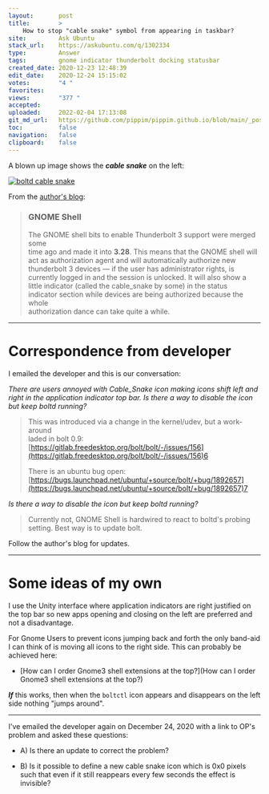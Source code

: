 ```yaml
---
layout:       post
title:        >
    How to stop "cable snake" symbol from appearing in taskbar?
site:         Ask Ubuntu
stack_url:    https://askubuntu.com/q/1302334
type:         Answer
tags:         gnome indicator thunderbolt docking statusbar
created_date: 2020-12-23 12:48:39
edit_date:    2020-12-24 15:15:02
votes:        "4 "
favorites:    
views:        "377 "
accepted:     
uploaded:     2022-02-04 17:13:08
git_md_url:   https://github.com/pippim/pippim.github.io/blob/main/_posts/2020/2020-12-23-How-to-stop-_cable-snake_-symbol-from-appearing-in-taskbar_.md
toc:          false
navigation:   false
clipboard:    false
---
```


A blown up image shows the ***cable snake*** on the left:

[![boltd cable snake][1]][1]

From the [author's blog][2]:

> ### GNOME Shell  
>   
> The GNOME shell bits to enable Thunderbolt 3 support were merged some  
> time ago and made it into **3.28**. This means that the GNOME shell will  
> act as authorization agent and will automatically authorize new  
> thunderbolt 3 devices — if the user has administrator rights, is  
> currently logged in and the session is unlocked. It will also show a  
> little indicator (called the cable_snake by some) in the status  
> indicator section while devices are being authorized because the whole  
> authorization dance can take quite a while.  


----------


# Correspondence from developer

I emailed the developer and this is our conversation:

*There are users annoyed with Cable_Snake icon making icons shift left and right in the application indicator top bar. Is there a way to disable the icon but keep boltd running?*

> This was introduced via a change in the kernel/udev, but a work-around  
> laded in bolt 0.9:  
> [https://gitlab.freedesktop.org/bolt/bolt/-/issues/156](https://gitlab.freedesktop.org/bolt/bolt/-/issues/156)6  
>   
> There is an ubuntu bug open:  
> [https://bugs.launchpad.net/ubuntu/+source/bolt/+bug/1892657](https://bugs.launchpad.net/ubuntu/+source/bolt/+bug/1892657)7  


*Is there a way to disable the icon but keep boltd running?*

> Currently not, GNOME Shell is hardwired to react to boltd's probing  
> setting. Best way is to update bolt.  

Follow the author's blog for updates.

----------


# Some ideas of my own

I use the Unity interface where application indicators are right justified on the top bar so new apps opening and closing on the left are preferred and not a disadvantage.

For Gnome Users to prevent icons jumping back and forth the only band-aid I can think of is moving all icons to the right side. This can probably be achieved here:

- [How can I order Gnome3 shell extensions at the top?](How can I order Gnome3 shell extensions at the top?)

***If*** this works, then when the `boltctl` icon appears and disappears on the left side nothing "jumps around".


----------

I've emailed the developer again on December 24, 2020 with a link to OP's problem and asked these questions:

- A) Is there an update to correct the problem?
- B) Is it possible to define a new cable snake icon which is 0x0 pixels such that even if it still reappears every few seconds the effect is invisible?


  [1]: https://i.stack.imgur.com/FLXQK.png
  [2]: https://christian.kellner.me/

